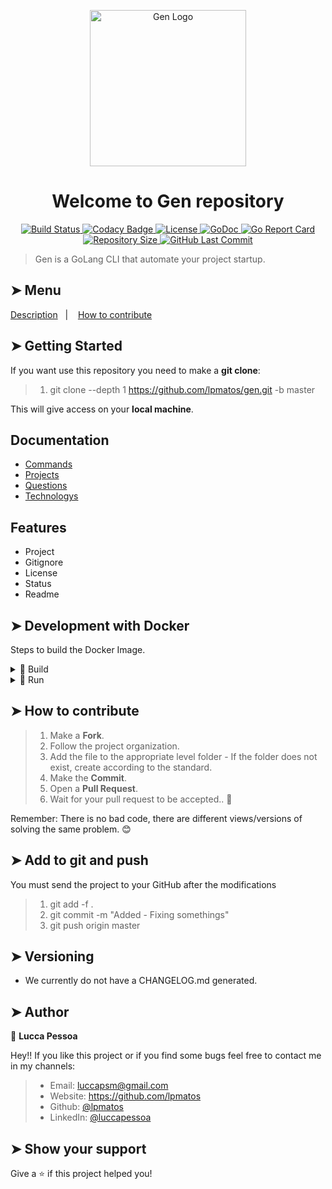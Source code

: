 <p align="center">
  <img alt="Gen Logo" src="https://github.com/lpmatos/gen/blob/master/assets/Logo.png" width="250px" float="center"/>
</p>

<h1 align="center">Welcome to Gen repository</h1>

<p align="center">
  <a href="https://travis-ci.com/lpmatos/gen">
    <img alt="Build Status" src="https://travis-ci.com/lpmatos/gen.svg?branch=master">
  </a>
  <a href="https://www.codacy.com/manual/lpmatos/gen/dashboard?utm_source=github.com&amp;utm_medium=referral&amp;utm_content=lpmatos/gen&amp;utm_campaign=Badge_Grade">
    <img alt="Codacy Badge" src="https://app.codacy.com/project/badge/Grade/33544dd8a7f7408a93220542445f429e">
  </a>
  <a href="https://github.com/lpmatos/gen/blob/master/LICENSE">
    <img alt="License" src="https://img.shields.io/badge/License-Apache%202.0-blue.svg">
  </a>
  <a href="http://pkg.go.dev/github.com/lpmatos/gen">
    <img alt="GoDoc" src="https://img.shields.io/badge/pkg.go.dev-doc-blue">
  </a>
  <a href="https://goreportcard.com/report/github.com/lpmatos/gen">
    <img alt="Go Report Card" src="https://goreportcard.com/badge/github.com/lpmatos/gen">
  </a>
  <a href="https://github.com/lpmatos/gen">
    <img alt="Repository Size" src="https://img.shields.io/github/repo-size/lpmatos/gen">
  </a>
  <a href="https://github.com/lpmatos/gen/commits/master">
    <img alt="GitHub Last Commit" src="https://img.shields.io/github/last-commit/lpmatos/gen">
  </a>
</p>

>
> Gen is a GoLang CLI that automate your project startup.
>

## ➤ Menu

<p align="left">
  <a href="#description">Description</a>&nbsp;&nbsp;&nbsp;|&nbsp;&nbsp;&nbsp;
  <a href="#how-to-contribute">How to contribute</a>
</p>

## ➤ Getting Started

If you want use this repository you need to make a **git clone**:

>
> 1. git clone --depth 1 https://github.com/lpmatos/gen.git -b master
>

This will give access on your **local machine**.

## Documentation

* [Commands](./docs/Commands.md)
* [Projects](./docs/Projects.md)
* [Questions](./docs/Questions.md)
* [Technologys](./docs/Technologys.md)

## Features

* Project
* Gitignore
* License
* Status
* Readme

## ➤ Development with Docker

Steps to build the Docker Image.

<details><summary>🐋 Build</summary>
<p>

Docker commands to build your image:

```bash
docker image build -t <IMAGE_NAME> -f <PATH_DOCKERFILE> <PATH_CONTEXT_DOCKERFILE>
docker image build -t <IMAGE_NAME> . (This context)
```
</p>
</details>

<details><summary>🐋 Run</summary>
<p>
Docker commands to run a container with yout image:

* **Linux** running:

```bash
docker container run -d -p <LOCAL_PORT:CONTAINER_PORT> <IMAGE_NAME> <COMMAND>
docker container run -it --rm --name <CONTAINER_NAME> -p <LOCAL_PORT:CONTAINER_PORT> <IMAGE_NAME> <COMMAND>
```

* **Windows** running:

```bash
winpty docker.exe container run -it --rm <IMAGE_NAME> <COMMAND>
```
</p>
</details>

## ➤ How to contribute

>
> 1. Make a **Fork**.
> 2. Follow the project organization.
> 3. Add the file to the appropriate level folder - If the folder does not exist, create according to the standard.
> 4. Make the **Commit**.
> 5. Open a **Pull Request**.
> 6. Wait for your pull request to be accepted.. 🚀
>

Remember: There is no bad code, there are different views/versions of solving the same problem. 😊

## ➤ Add to git and push

You must send the project to your GitHub after the modifications

>
> 1. git add -f .
> 2. git commit -m "Added - Fixing somethings"
> 3. git push origin master
>

## ➤ Versioning

- We currently do not have a CHANGELOG.md generated.

## ➤ Author

👤 **Lucca Pessoa**

Hey!! If you like this project or if you find some bugs feel free to contact me in my channels:

> * Email: luccapsm@gmail.com
> * Website: https://github.com/lpmatos
> * Github: [@lpmatos](https://github.com/lpmatos)
> * LinkedIn: [@luccapessoa](https://www.linkedin.com/in/luccapessoa/)

## ➤ Show your support

Give a ⭐️ if this project helped you!
